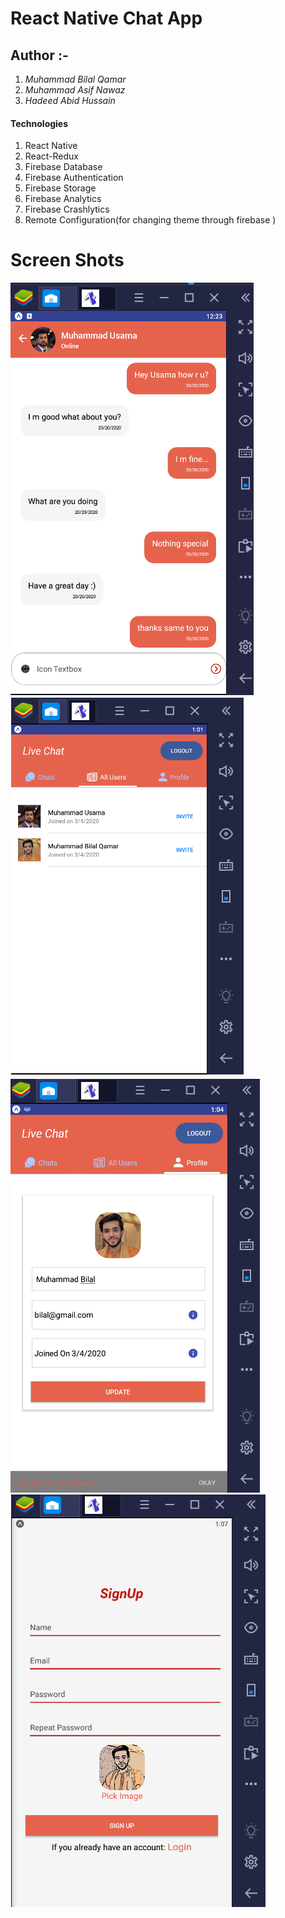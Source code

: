 # React Native Chat App
## Author :-
1. *Muhammad Bilal Qamar*
2. *Muhammad Asif Nawaz*
3. *Hadeed Abid Hussain*

#### Technologies
1. React Native
2. React-Redux
3. Firebase Database
4. Firebase Authentication
5. Firebase Storage 
6. Firebase Analytics 
7. Firebase Crashlytics
8. Remote Configuration(for changing theme through firebase )

# Screen Shots

![](ScreenShots/chatHome.png) 
![](ScreenShots/renderUsers.png)
![](ScreenShots/profile.png)
![](ScreenShots/signUp.png)
